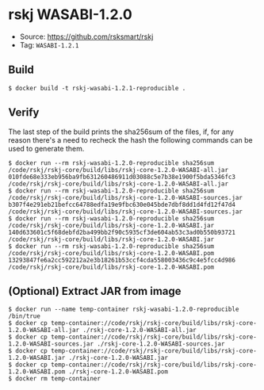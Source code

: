 # rskj WASABI-1.2.0

* Source: https://github.com/rsksmart/rskj
* Tag: `WASABI-1.2.1`

## Build

```
$ docker build -t rskj-wasabi-1.2.1-reproducible .
```

## Verify

The last step of the build prints the sha256sum of the files, if, for any reason there's a need to recheck the hash the following commands can be used to generate them.
```
$ docker run --rm rskj-wasabi-1.2.0-reproducible sha256sum /code/rskj/rskj-core/build/libs/rskj-core-1.2.0-WASABI-all.jar
010fde68e333eb956ba9fb631260486911d03088c5e7b38e1900f5bda5346fc3  /code/rskj/rskj-core/build/libs/rskj-core-1.2.0-WASABI-all.jar
$ docker run --rm rskj-wasabi-1.2.0-reproducible sha256sum /code/rskj/rskj-core/build/libs/rskj-core-1.2.0-WASABI-sources.jar
b307f4e291eb21befcc64788edfa19e9fbc630e045bde7dbf8dd1d4fd12f47d4  /code/rskj/rskj-core/build/libs/rskj-core-1.2.0-WASABI-sources.jar
$ docker run --rm rskj-wasabi-1.2.0-reproducible sha256sum /code/rskj/rskj-core/build/libs/rskj-core-1.2.0-WASABI.jar
140d633601c5f68debfd2ba499bb2f90c5935cf3de604ab53c3ad0b550b93721  /code/rskj/rskj-core/build/libs/rskj-core-1.2.0-WASABI.jar
$ docker run --rm rskj-wasabi-1.2.0-reproducible sha256sum /code/rskj/rskj-core/build/libs/rskj-core-1.2.0-WASABI.pom
13293847fe6a2cc592212a2e3b18261b53ccf4cda558003436c9c4e5fcc4d986  /code/rskj/rskj-core/build/libs/rskj-core-1.2.0-WASABI.pom
```

## (Optional) Extract JAR from image

```
$ docker run --name temp-container rskj-wasabi-1.2.0-reproducible /bin/true
$ docker cp temp-container://code/rskj/rskj-core/build/libs/rskj-core-1.2.0-WASABI-all.jar ./rskj-core-1.2.0-WASABI-all.jar
$ docker cp temp-container://code/rskj/rskj-core/build/libs/rskj-core-1.2.0-WASABI-sources.jar ./rskj-core-1.2.0-WASABI-sources.jar
$ docker cp temp-container://code/rskj/rskj-core/build/libs/rskj-core-1.2.0-WASABI.jar ./rskj-core-1.2.0-WASABI.jar
$ docker cp temp-container://code/rskj/rskj-core/build/libs/rskj-core-1.2.0-WASABI.pom ./rskj-core-1.2.0-WASABI.pom
$ docker rm temp-container
```

